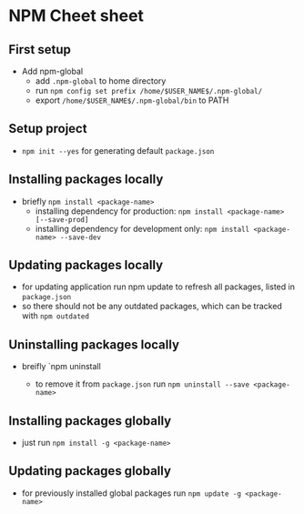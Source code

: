 # NPM Cheet sheet

## First setup
* Add npm-global
  * add `.npm-global` to home directory
  * run `npm config set prefix /home/$USER_NAME$/.npm-global/`
  * export `/home/$USER_NAME$/.npm-global/bin` to PATH
## Setup project
* `npm init --yes` for generating default `package.json`
## Installing packages locally
* briefly `npm install <package-name>`
  * installing dependency for production: `npm install <package-name> [--save-prod]`
  * installing dependency for development only: `npm install <package-name> --save-dev`
## Updating packages locally
* for updating application run npm update to refresh all packages, listed in `package.json`
* so there should not be any outdated packages, which can be tracked with `npm outdated`
## Uninstalling packages locally
* breifly `npm uninstall <package-name>
  * to remove it from `package.json` run `npm uninstall --save <package-name>`
## Installing packages globally
* just run `npm install -g <package-name>`
## Updating packages globally
* for previously installed global packages run `npm update -g <package-name>`

